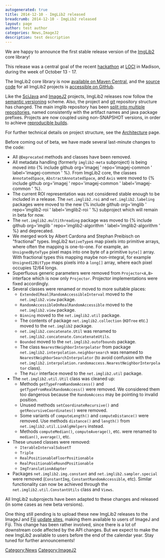 ```yaml
---
autogenerated: true
title: 2014-12-10 - ImgLib2 released
breadcrumb: 2014-12-10 - ImgLib2 released
layout: page
author: test author
categories: News,ImageJ2
description: test description
---
```


We are happy to announce the first stable release version of the [ImgLib2](ImgLib2 "wikilink") core library\!

This release was a central goal of the recent [hackathon](hackathon "wikilink") at [LOCI](LOCI "wikilink") in Madison, during the week of October 13 - 17.

The ImgLib2 core library is now [available on Maven Central](http://search.maven.org/#search%7Cga%7C1%7Cg%3A%22net.imglib2%22), and the [source code](source_code "wikilink") for all ImgLib2 projects is [accessible on GitHub](https://github.com/imglib).

Like the [SciJava](SciJava "wikilink") and [ImageJ2](ImageJ2 "wikilink") projects, ImgLib2 releases now follow the [semantic versioning](semantic_versioning "wikilink") scheme. Also, the project and [git](git "wikilink") repository structure has changed. The main imglib repository has been [split into multiple repositories](Architecture#Git_repositories "wikilink"), named consistently with the artifact names and java package prefixes. Projects are now coupled using non-SNAPSHOT versions, in order to achieve [reproducible builds](reproducible_builds "wikilink").

For further technical details on project structure, see the [Architecture](Architecture "wikilink") page.

Before coming out of beta, we have made several last-minute changes to the code:

  - All `@Deprecated` methods and classes have been removed.
  - All metadata handling (formerly `imglib2-meta` subproject) is being moved into {% include github org='imagej ' repo='imagej-common ' label='imagej-common ' %}. From ImgLib2 core, the classes `AnnotatedSpace`, `AbstractAnnotatedSpace`, and `Axis` were moved to {% include github org='imagej ' repo='imagej-common ' label='imagej-common ' %}.
  - The current ROI representation was not considered stable enough to be included in a release. The `net.imglib2.roi` and `net.imglib2.labeling` packages were moved to the new {% include github org='imglib ' repo='imglib2-roi ' label='imglib2-roi ' %} subproject which will remain in beta for now.
  - The `net.imglib2.multithreading` package was moved to {% include github org='imglib ' repo='imglib2-algorithm ' label='imglib2-algorithm ' %} and deprecated.
  - We merged work by Albert Cardona and Stephan Preibisch on "fractional" types. ImgLib2 `NativeType`s map pixels into primitive arrays, where often the mapping is one-to-one. For example, an `UnsignedByteType` pixel maps into one byte of a primitive `byte[]` array. With fractional types this mapping maybe non-integral, for example `Unsigned12BitType` maps pixels into a `long[]` array, where each pixel occupies 12/64 longs.
  - Superfluous generic parameters were removed from `Projector<A,B>` interface which is now only `Projector`. Projector implementations were fixed accordingly.
  - Several classes were renamed or moved to more suitable places:
      - `Extended[Real]RandomAccessibleInterval` moved to the `net.imglib2.view` package.
      - `RandomAccessibleOnRealRandomAccessible` moved to the `net.imglib2.view` package.
      - `Binning` moved to the `net.imglib2.util` package.
      - The contents of package `net.imglib2.collection` (`KDTree` etc.) moved to the `net.imglib2` package.
      - `net.imglib2.concatenate.Util` was renamed to `net.imglib2.concatenate.ConcatenateUtils`.
      - `Bounded` moved to the `net.imglib2.outofbounds` package.
      - The class `NearestNeighborInterpolator` from package `net.imglib2.interpolation.neighborsearch` was renamed to `NearestNeighborSearchInterpolator` (to avoid confusion with the `net.imglib2.interpolation.randomaccess.NearestNeighborInterpolator` class).
      - The `Pair` interface moved to the `net.imglib2.util` package.
  - The `net.imglib2.util.Util` class was cleaned up:
      - Methods `getTypeFromRandomAccess()` and `getTypeFromRealRandomAccess()` were removed. We considered them too dangerous because the `RandomAccess` may be pointing to invalid position.
      - Unused methods `setCoordinateRecursive()` and `getRecursiveCoordinates()` were removed.
      - Some variants of `computeLength()` and `computeDistance()` were removed. Use methods `distance()` and `length()` from `net.imglib2.util.LinAlgHelpers` instead.
      - Methods `computeMedian()`, `computeAverage()`, etc. were renamed to `median()`, `average()`, etc.
  - These unused classes were removed:
      - `IterableIntervalSubsetT`
      - `Triple`
      - `RealPositionableFloorPositionable`
      - `RealPositionableRoundPositionable`
      - `ImgTranslationAdapter`
  - Packages `net.imglib2.img.constant` and `net.imglib2.sampler.special` were removed (`ConstantImg`, `ConstantRandomAccessible`, etc). Similar functionality can now be achieved through the `net.imglib2.util.ConstantUtils` class and `Views`.

All ImgLib2 subprojects have been adapted to these changes and released (in some cases as new beta versions).

One thing still pending is to upload these new ImgLib2 releases to the ImageJ and [Fiji](Fiji "wikilink") [update sites](update_sites "wikilink"), making them available to users of ImageJ and Fiji. This change has been rather involved, since there is a lot of downstream code affected by the API changes. But we expect to make the new ImgLib2 available to users before the end of the calendar year. Stay tuned for further announcements\!

[Category:News](Category_News "wikilink") [Category:ImageJ2](Category_ImageJ2 "wikilink")
